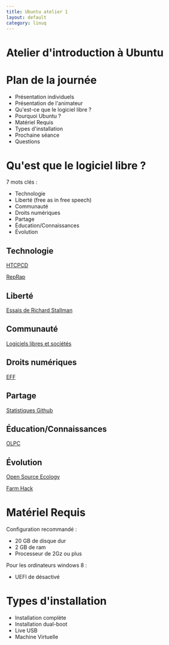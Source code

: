 ```yaml
---
title: Ubuntu atelier 1
layout: default
category: linuq
---
```


Atelier d'introduction à Ubuntu
===============================

Plan de la journée
==================

 * Présentation individuels
 * Présentation de l'animateur
 * Qu'est-ce que le logiciel libre ?
 * Pourquoi Ubuntu ?
 * Matériel Requis
 * Types d'installation
 * Prochaine séance
 * Questions

Qu'est que le logiciel libre ?
==============================

 7 mots clés :

 * Technologie
 * Liberté (free as in free speech)
 * Communauté
 * Droits numériques
 * Partage
 * Éducation/Connaissances
 * Évolution

Technologie
-----------

[HTCPCD](http://gelendir.github.io/htcpcpd/)

[RepRap](http://reprap.org/)

Liberté
-------

[Essais de Richard Stallman](https://archive.org/details/FreeSoftwareFreeSociety-SelectedEssaysOfRichardM.Stallman2nd)

Communauté
----------

[Logiciels libres et sociétés](http://loli.fsa.ulaval.ca/)

Droits numériques
-----------------

[EFF](https://www.eff.org/)

Partage
-------

[Statistiques Github](https://octoverse.github.com/)

Éducation/Connaissances
-----------------------

[OLPC](http://one.laptop.org/)

Évolution
---------

[Open Source Ecology](http://opensourceecology.org/)

[Farm Hack](http://farmhack.net/home/)

Matériel Requis
===============

Configuration recommandé :

 * 20 GB de disque dur
 * 2 GB de ram
 * Processeur de 2Gz ou plus

Pour les ordinateurs windows 8 :

 * UEFI de désactivé

Types d'installation
====================

 * Installation complète
 * Installation dual-boot
 * Live USB
 * Machine Virtuelle
